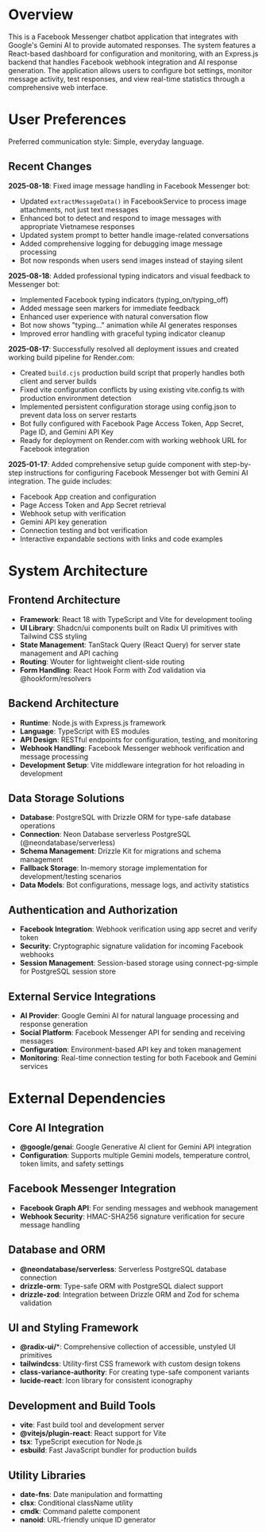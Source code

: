# Overview

This is a Facebook Messenger chatbot application that integrates with Google's Gemini AI to provide automated responses. The system features a React-based dashboard for configuration and monitoring, with an Express.js backend that handles Facebook webhook integration and AI response generation. The application allows users to configure bot settings, monitor message activity, test responses, and view real-time statistics through a comprehensive web interface.

# User Preferences

Preferred communication style: Simple, everyday language.

## Recent Changes

**2025-08-18**: Fixed image message handling in Facebook Messenger bot:
- Updated `extractMessageData()` in FacebookService to process image attachments, not just text messages
- Enhanced bot to detect and respond to image messages with appropriate Vietnamese responses
- Updated system prompt to better handle image-related conversations
- Added comprehensive logging for debugging image message processing
- Bot now responds when users send images instead of staying silent

**2025-08-18**: Added professional typing indicators and visual feedback to Messenger bot:
- Implemented Facebook typing indicators (typing_on/typing_off)
- Added message seen markers for immediate feedback
- Enhanced user experience with natural conversation flow
- Bot now shows "typing..." animation while AI generates responses
- Improved error handling with graceful typing indicator cleanup

**2025-08-17**: Successfully resolved all deployment issues and created working build pipeline for Render.com:
- Created `build.cjs` production build script that properly handles both client and server builds
- Fixed vite configuration conflicts by using existing vite.config.ts with production environment detection
- Implemented persistent configuration storage using config.json to prevent data loss on server restarts
- Bot fully configured with Facebook Page Access Token, App Secret, Page ID, and Gemini API Key
- Ready for deployment on Render.com with working webhook URL for Facebook integration

**2025-01-17**: Added comprehensive setup guide component with step-by-step instructions for configuring Facebook Messenger bot with Gemini AI integration. The guide includes:
- Facebook App creation and configuration
- Page Access Token and App Secret retrieval
- Webhook setup with verification
- Gemini API key generation
- Connection testing and bot verification
- Interactive expandable sections with links and code examples

# System Architecture

## Frontend Architecture
- **Framework**: React 18 with TypeScript and Vite for development tooling
- **UI Library**: Shadcn/ui components built on Radix UI primitives with Tailwind CSS styling
- **State Management**: TanStack Query (React Query) for server state management and API caching
- **Routing**: Wouter for lightweight client-side routing
- **Form Handling**: React Hook Form with Zod validation via @hookform/resolvers

## Backend Architecture
- **Runtime**: Node.js with Express.js framework
- **Language**: TypeScript with ES modules
- **API Design**: RESTful endpoints for configuration, testing, and monitoring
- **Webhook Handling**: Facebook Messenger webhook verification and message processing
- **Development Setup**: Vite middleware integration for hot reloading in development

## Data Storage Solutions
- **Database**: PostgreSQL with Drizzle ORM for type-safe database operations
- **Connection**: Neon Database serverless PostgreSQL (@neondatabase/serverless)
- **Schema Management**: Drizzle Kit for migrations and schema management
- **Fallback Storage**: In-memory storage implementation for development/testing scenarios
- **Data Models**: Bot configurations, message logs, and activity statistics

## Authentication and Authorization
- **Facebook Integration**: Webhook verification using app secret and verify token
- **Security**: Cryptographic signature validation for incoming Facebook webhooks
- **Session Management**: Session-based storage using connect-pg-simple for PostgreSQL session store

## External Service Integrations
- **AI Provider**: Google Gemini AI for natural language processing and response generation
- **Social Platform**: Facebook Messenger API for sending and receiving messages
- **Configuration**: Environment-based API key and token management
- **Monitoring**: Real-time connection testing for both Facebook and Gemini services

# External Dependencies

## Core AI Integration
- **@google/genai**: Google Generative AI client for Gemini API integration
- **Configuration**: Supports multiple Gemini models, temperature control, token limits, and safety settings

## Facebook Messenger Integration
- **Facebook Graph API**: For sending messages and webhook management
- **Webhook Security**: HMAC-SHA256 signature verification for secure message handling

## Database and ORM
- **@neondatabase/serverless**: Serverless PostgreSQL database connection
- **drizzle-orm**: Type-safe ORM with PostgreSQL dialect support
- **drizzle-zod**: Integration between Drizzle ORM and Zod for schema validation

## UI and Styling Framework
- **@radix-ui/***: Comprehensive collection of accessible, unstyled UI primitives
- **tailwindcss**: Utility-first CSS framework with custom design tokens
- **class-variance-authority**: For creating type-safe component variants
- **lucide-react**: Icon library for consistent iconography

## Development and Build Tools
- **vite**: Fast build tool and development server
- **@vitejs/plugin-react**: React support for Vite
- **tsx**: TypeScript execution for Node.js
- **esbuild**: Fast JavaScript bundler for production builds

## Utility Libraries
- **date-fns**: Date manipulation and formatting
- **clsx**: Conditional className utility
- **cmdk**: Command palette component
- **nanoid**: URL-friendly unique ID generator